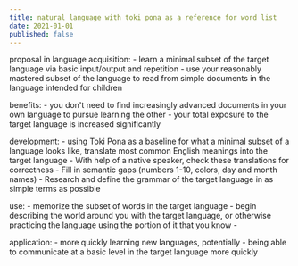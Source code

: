 ```yaml
---
title: natural language with toki pona as a reference for word list
date: 2021-01-01
published: false
---
```


proposal in language acquisition:
    - learn a minimal subset of the target language via basic input/output and
      repetition
    - use your reasonably mastered subset of the language to read from simple
      documents in the language intended for children

benefits:
    - you don't need to find increasingly advanced documents in your own
      language to pursue learning the other
    - your total exposure to the target language is increased significantly

development:
    - using Toki Pona as a baseline for what a minimal subset of a language
      looks like, translate most common English meanings into the target
      language
    - With help of a native speaker, check these translations for correctness
    - Fill in semantic gaps (numbers 1-10, colors, day and month names)
    - Research and define the grammar of the target language in as simple terms
      as possible

use:
    - memorize the subset of words in the target language
    - begin describing the world around you with the target language, or
      otherwise practicing the language using the portion of it that you know
    -

application:
    - more quickly learning new languages, potentially
    - being able to communicate at a basic level in the target language more
      quickly
